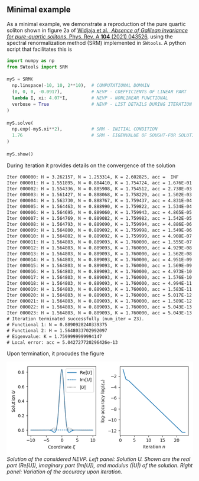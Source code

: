 ## Minimal example

As a minimal example, we demonstrate a reproduction of the pure quartic soliton
shown in figure 2a of [Widjaja et al., <em>Absence of Galilean invariance for
pure-quartic solitons</em>, Phys. Rev. A <strong>104</strong> (2021)
043526](https://doi.org/10.1103/PhysRevA.104.043526), using the spectral
renormalization method (SRM) implemented in `SWtools`. A python script that
facilitates this is

```Python
import numpy as np
from SWtools import SRM

myS = SRM(
  np.linspace(-10, 10, 2**10),  # COMPUTATIONAL DOMAIN
  (0, 0, 0, -0.0917),           # NEVP - COEFFICIENTS OF LINEAR PART
  lambda I, xi: 4.07*I,         # NEVP - NONLINEAR FUNCTIONAL
  verbose = True                # NEVP - LIST DETAILS DURING ITERATION
)

myS.solve(
  np.exp(-myS.xi**2),           # SRM - INITIAL CONDITION
  1.76                          # SRM - EIGENVALUE OF SOUGHT-FOR SOLUTION
)

myS.show()
```

During iteration it provides details on the convergence of the solution 

```
Iter 000000: H = 3.262157, N = 1.253314, K = 2.602825, acc =  INF
Iter 000001: H = 1.551895, N = 0.884410, K = 1.754724, acc = 1.676E-01
Iter 000002: H = 1.554336, N = 0.885908, K = 1.754512, acc = 2.738E-03
Iter 000003: H = 1.561427, N = 0.888068, K = 1.758229, acc = 1.502E-03
Iter 000004: H = 1.563730, N = 0.888767, K = 1.759437, acc = 4.831E-04
Iter 000005: H = 1.564463, N = 0.888990, K = 1.759822, acc = 1.534E-04
Iter 000006: H = 1.564695, N = 0.889060, K = 1.759943, acc = 4.865E-05
Iter 000007: H = 1.564769, N = 0.889082, K = 1.759982, acc = 1.542E-05
Iter 000008: H = 1.564793, N = 0.889090, K = 1.759994, acc = 4.886E-06
Iter 000009: H = 1.564800, N = 0.889092, K = 1.759998, acc = 1.549E-06
Iter 000010: H = 1.564802, N = 0.889092, K = 1.759999, acc = 4.908E-07
Iter 000011: H = 1.564803, N = 0.889093, K = 1.760000, acc = 1.555E-07
Iter 000012: H = 1.564803, N = 0.889093, K = 1.760000, acc = 4.929E-08
Iter 000013: H = 1.564803, N = 0.889093, K = 1.760000, acc = 1.562E-08
Iter 000014: H = 1.564803, N = 0.889093, K = 1.760000, acc = 4.951E-09
Iter 000015: H = 1.564803, N = 0.889093, K = 1.760000, acc = 1.569E-09
Iter 000016: H = 1.564803, N = 0.889093, K = 1.760000, acc = 4.973E-10
Iter 000017: H = 1.564803, N = 0.889093, K = 1.760000, acc = 1.576E-10
Iter 000018: H = 1.564803, N = 0.889093, K = 1.760000, acc = 4.994E-11
Iter 000019: H = 1.564803, N = 0.889093, K = 1.760000, acc = 1.583E-11
Iter 000020: H = 1.564803, N = 0.889093, K = 1.760000, acc = 5.017E-12
Iter 000021: H = 1.564803, N = 0.889093, K = 1.760000, acc = 1.589E-12
Iter 000022: H = 1.564803, N = 0.889093, K = 1.760000, acc = 5.043E-13
Iter 000023: H = 1.564803, N = 0.889093, K = 1.760000, acc = 5.043E-13
# Iteration terminated successfully (num_iter = 23).
# Functional 1: N = 0.8890928240339375
# Functional 2: H = 1.5648033702992097
# Eigenvalue: K = 1.7599999999994147
# Local error: acc = 5.042727720296426e-13
```

Upon termination, it procudes the figure

![alt text](https://github.com/omelchert/SWtools/blob/main/results/numExp08_minimalExample/fig_minimalExample_v1.png)
*Solution of the considered NEVP.  Left panel: Solution U. Shown are the real part (Re[U]), imaginary part (Im[U]), and modulus (|U|) of the solution.  Right panel: Variation of the accuracy upon iteration.*
